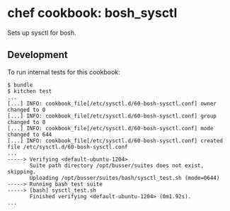 # chef cookbook: bosh_sysctl

Sets up sysctl for bosh.

## Development

To run internal tests for this cookbook:

```
$ bundle
$ kitchen test
...
[...] INFO: cookbook_file[/etc/sysctl.d/60-bosh-sysctl.conf] owner changed to 0
[...] INFO: cookbook_file[/etc/sysctl.d/60-bosh-sysctl.conf] group changed to 0
[...] INFO: cookbook_file[/etc/sysctl.d/60-bosh-sysctl.conf] mode changed to 644
[...] INFO: cookbook_file[/etc/sysctl.d/60-bosh-sysctl.conf] created file /etc/sysctl.d/60-bosh-sysctl.conf
...
-----> Verifying <default-ubuntu-1204>
       Suite path directory /opt/busser/suites does not exist, skipping.
       Uploading /opt/busser/suites/bash/sysctl_test.sh (mode=0644)
-----> Running bash test suite
-----> [bash] sysctl_test.sh
       Finished verifying <default-ubuntu-1204> (0m1.92s).
...
```
